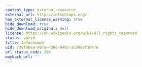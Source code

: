 ```yaml
---
content_type: external-resource
external_url: http://infochimps.org/
has_external_license_warning: true
hide_download: true
hide_download_original: null
license: https://en.wikipedia.org/wiki/All_rights_reserved
status: valid
title: Infochimps
uid: 738f8bea-497a-43e0-9405-26598ef18476
url_status_code: 200
wayback_url: ''
---
```

